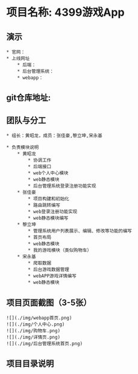 # 项目名称: 4399游戏App
## 演示
	* 官网：
	* 上线网址
		* 后端：
		* 后台管理系统：
		* webapp：
## git仓库地址: 

## 团队与分工
	* 组长：黄昭龙，成员：张佳豪,黎立坤,宋永基
		
	* 负责模块说明
		* 黄昭龙
			* 协调工作
			* 后端接口
			* web个人中心模块
			* web静态模块
			* 后台管理系统登录注册功能实现
		* 张佳豪
			* 项目构建和初始化 
			* 路由跳转编写
			* web登录注册功能实现
			* web静态模块编写
		* 黎立坤
			* 管理系统用户列表展示、编辑、修改等功能的编写
			* 首页布局
			* web静态模块
			* 我的游戏模块（类似购物车）
		* 宋永基
			* 爬取数据
			* 后台游戏数据管理
			* webAPP游戏详情编写
			* web静态模块
## 项目页面截图（3-5张）
	![](./img/webapp首页.png)
	![](./img/个人中心.png)
	![](./img/购物车.png)
	![](./img/详情页.png)
	![](./img/后台管理系统首页.png)

## 项目目录说明


